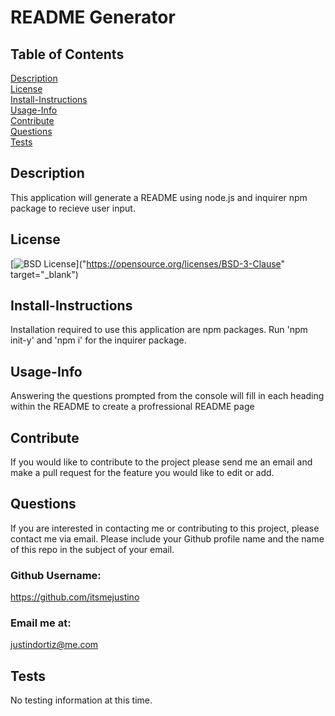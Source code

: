 
# README Generator<br>
## Table of Contents <br>
[Description](#description)<br>
[License](#license)<br>
[Install-Instructions](#install-Instructions)<br>
[Usage-Info](#usage-Info)<br>
[Contribute](#contribute)<br>
[Questions](#questions)<br>
[Tests](#tests)<br>

## Description 
  This application will generate a README using node.js and inquirer npm package to recieve user input.
## License
  [![BSD License](https://img.shields.io/badge/License-BSD_3--Clause-blue.svg)]("https://opensource.org/licenses/BSD-3-Clause" target="_blank")
## Install-Instructions 
  Installation required to use this application are npm packages. Run 'npm init-y' and 'npm i' for the inquirer package. 
## Usage-Info
  Answering the questions prompted from the console will fill in each heading within the README to create a profressional README page
## Contribute
  If you would like to contribute to the project please send me an email and make a pull request for the feature you would like to edit or add.

## Questions 
If you are interested in contacting me or contributing to this project, please contact me via email. Please include your Github profile name and the name of this repo in the subject of your email.
### Github Username: 
https://github.com/itsmejustino
### Email me at: 
  justindortiz@me.com 
## Tests 
  No testing information at this time.
